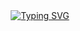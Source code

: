 <center><a href="https://git.io/typing-svg"><img src="https://readme-typing-svg.demolab.com?font=Fira+Code&pause=1000&color=F70000&width=435&lines=Nothing+to+see+here" alt="Typing SVG" /></a></center>
